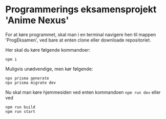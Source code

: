 # Programmerings eksamensprojekt 'Anime Nexus'

For at køre programmet, skal man i en terminal navigere hen til mappen 'ProgEksamen', ved bare at enten clone eller downloade repositoriet.

Her skal du køre følgende kommandoer:

```
npm i
```
Muligvis unødvendige, men kør følgende:
```
npx prisma generate
npx prisma migrate dev
```

Nu skal man køre hjemmesiden ved enten kommandoen ```npm run dev```
eller ved 
```
npm run build
npm run start
```
